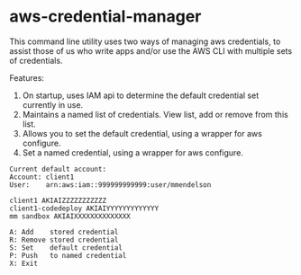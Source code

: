 ﻿# aws-credential-manager

This command line utility uses two ways of managing aws credentials, to assist those of us who write apps and/or use the AWS CLI with multiple sets of credentials. 

Features: 

1. On startup, uses IAM api to determine the default credential set currently in use.
1. Maintains a named list of credentials.  View list, add or remove from this list.
1. Allows you to set the default credential, using a wrapper for aws configure. 
1. Set a named credential, using a wrapper for aws configure. 

```
Current default account:
Account: client1
User:    arn:aws:iam::999999999999:user/mmendelson

client1 AKIAIZZZZZZZZZZZ
client1-codedeploy AKIAIYYYYYYYYYYYYY
mm sandbox AKIAIXXXXXXXXXXXXXX

A: Add    stored credential
R: Remove stored credential
S: Set    default credential
P: Push   to named credential
X: Exit
```
